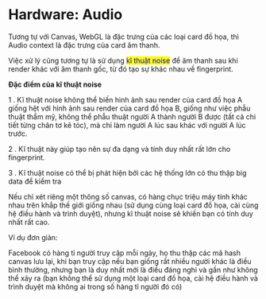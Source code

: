 # Hardware: Audio

Tương tự với Canvas, WebGL là đặc trưng của các loại card đồ họa, thì Audio context là đặc trưng của card âm thanh.

Việc xử lý cũng tương tự là sử dụng <mark style="color:blue;">kĩ thuật noise</mark> để âm thanh sau khi render khác với âm thanh gốc, từ đó tạo sự khác nhau về fingerprint.



**Đặc điểm của kĩ thuật noise**

1 . Kĩ thuật noise không thể biến hình ảnh sau render của card đồ họa A giống hệt với hình ảnh sau render của card đồ họa B, giống như việc phẫu thuật thẩm mỹ, không thể phẫu thuật người A thành người B được (tất cả chi tiết từng chân tơ kẽ tóc), mà chỉ làm người A lúc sau khác với người A lúc trước.&#x20;

2 . Kĩ thuật này giúp tạo nên sự đa dạng và tính duy nhất rất lớn cho fingerprint.

3 . Kĩ thuật noise có thể bị phát hiện bởi các hệ thống lớn có thu thập big data để kiểm tra

Nếu chỉ xét riêng một thông số canvas, có hàng chục triệu máy tính khác nhau trên khắp thế giới giống nhau (sử dụng cùng loại card đồ họa, cài cùng hệ điều hành và trình duyệt), nhưng kĩ thuật noise sẽ khiến bạn có tính duy nhất rất cao.

Ví dụ đơn giản:&#x20;

Facebook có hàng tỉ người truy cập mỗi ngày, họ thu thập các mã hash canvas lưu lại, khi bạn truy cập nếu bạn giống rất nhiều người khác là điều bình thường, nhưng bạn là duy nhất mới là điều đáng nghi và gần như không thể xảy ra (bạn không thể sử dụng một loại card đồ họa, cài hệ điều hành và trình duyệt mà không ai trong số hàng tỉ người đó có)

